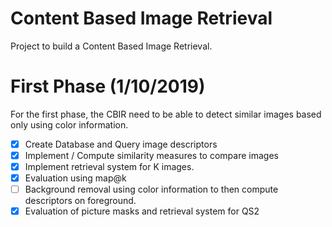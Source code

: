 # Content Based Image Retrieval
Project to build a Content Based Image Retrieval.

# First Phase (1/10/2019)
For the first phase, the CBIR need to be able to detect similar images based only using color information.  
- [x] Create Database and Query image descriptors
- [x] Implement / Compute similarity measures to compare images
- [x] Implement retrieval system for K images.
- [x] Evaluation using map@k
- [ ] Background removal using color information to then compute descriptors on foreground.
- [x] Evaluation of picture masks and retrieval system for QS2
